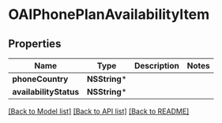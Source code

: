# OAIPhonePlanAvailabilityItem

## Properties
Name | Type | Description | Notes
------------ | ------------- | ------------- | -------------
**phoneCountry** | **NSString*** |  | 
**availabilityStatus** | **NSString*** |  | 

[[Back to Model list]](../README#documentation-for-models) [[Back to API list]](../README#documentation-for-api-endpoints) [[Back to README]](../README)


